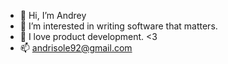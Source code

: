 - 👋 Hi, I’m Andrey
- 👀 I’m interested in writing software that matters.
- 🌱 I love product development. <3
- 📫 andrisole92@gmail.com
